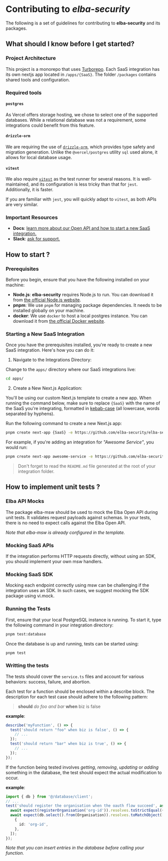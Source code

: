 # Contributing to _elba-security_

The following is a set of guidelines for contributing to **elba-security** and its packages.

## What should I know before I get started?

### Project Architecture

This project is a monorepo that uses [Turborepo](https://turbo.build/repo).
Each SaaS integration has its own nextjs app located in `/apps/{SaaS}`. The folder `/packages` contains shared tools and configuration.

### Required tools

#### `postgres`

As Vercel offers storage hosting, we chose to select one of the supported databases. While a relational database was not a requirement, some integrations could benefit from this feature.

#### `drizzle-orm`

We are requiring the use of [`drizzle-orm`](https://orm.drizzle.team/docs/overview), which provides type safety and migration generation. Unlike the `@vercel/postgres` utility `sql` used alone, it allows for local database usage.

#### `vitest`

We also require [`vitest`](https://vitest.dev/) as the test runner for several reasons. It is well-maintained, and its configuration is less tricky than that for `jest`. Additionally, it is faster.

If you are familiar with `jest`, you will quickly adapt to `vitest`, as both APIs are very similar.

### Important Resources

- **Docs**: [learn more about our Open API and how to start a new SaaS integration.](https://elba-security.readme.io/reference/getting-started-with-your-api)
- **Slack**: [ask for support.](https://elbahqworkspace.slack.com)

## How to start ?

### Prerequisites

Before you begin, ensure that you have the following installed on your machine:

- **Node.js**: **elba-security** requires Node.js to run. You can download it from [the official Node.js website](https://nodejs.org/).
- **pnpm**: We use `pnpm` for managing package dependencies. It needs to be installed globally on your machine.
- **docker**: We use `docker` to host a local postgres instance. You can download it from [the official Docker website](https://www.docker.com/products/docker-desktop/).

### Starting a New SaaS Integration

Once you have the prerequisites installed, you're ready to create a new SaaS integration. Here's how you can do it:

1. Navigate to the Integrations Directory:

Change to the `apps/` directory where our SaaS integrations live:

```bash
cd apps/
```

2. Create a New Next.js Application:

You'll be using our custom Next.js template to create a new app. When running the command below, make sure to replace `{SaaS}` with the name of the SaaS you're integrating, formatted in [kebab-case](https://en.wikipedia.org/wiki/Letter_case#Special_case_styles) (all lowercase, words separated by hyphens).

Run the following command to create a new Next.js app:

```bash
pnpm create next-app {SaaS} -e https://github.com/elba-security/elba-security/tree/staging/template
```

For example, if you're adding an integration for _"Awesome Service"_, you would run:

```bash
pnpm create next-app awesome-service -e https://github.com/elba-security/elba-security/tree/staging/template
```

> Don't forget to read the `README.md` file generated at the root of your integration folder.

## How to implement unit tests ?

### Elba API Mocks

The package elba-msw should be used to mock the Elba Open API during unit tests. It validates request payloads against schemas. In your tests, there is no need to expect calls against the Elba Open API.

_Note that elba-msw is already configured in the template._

### Mocking SaaS APIs

If the integration performs HTTP requests directly, without using an SDK, you should implement your own msw handlers.

### Mocking SaaS SDK

Mocking each endpoint correctly using msw can be challenging if the integration uses an SDK. In such cases, we suggest mocking the SDK package using vi.mock.

### Running the Tests

First, ensure that your local PostgreSQL instance is running.
To start it, type the following command in your integration directory:

```bash
pnpm test:database
```

Once the database is up and running, tests can be started using:

```bash
pnpm test
```

### Writting the tests

The tests should cover the `service.ts` files and account for various behaviors: success, failure, and abortion.

Each test for a function should be enclosed within a describe block. The description for each test case should adhere to the following pattern:

> **should** _do foo and bar_ **when** biz is false

**example**:

```ts
describe('myFunction', () => {
  test('should return "foo" when biz is false', () => {
    // ...
  });
  test('should return "bar" when biz is true', () => {
    // ...
  });
});
```

If the function being tested involves _getting_, _removing_, _updating_ or _adding_ something in the database, the test should expect the actual modification to occur.

**example**:

```ts
import { db } from '@/database/client';
// ...
test('should register the organisation when the oauth flow succeed', async () => {
  await expect(registerOrganisation('org-id')).resolves.toStrictEqual({ success: true });
  await expect(db.select().from(Organisation)).resolves.toMatchObject([
    {
      id: 'org-id',
    },
  ]);
});
```

_Note that you can insert entries in the database before calling your function._
